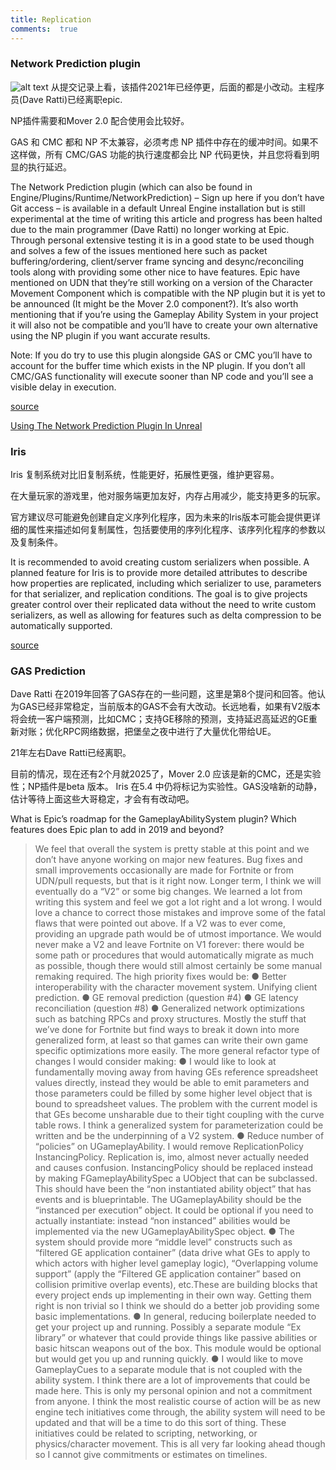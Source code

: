 ```yaml
---
title: Replication
comments:  true
---
```


### Network Prediction plugin
![alt text](../../assets/images/jottings_image.png)
从提交记录上看，该插件2021年已经停更，后面的都是小改动。主程序员(Dave Ratti)已经离职epic.

NP插件需要和Mover 2.0 配合使用会比较好。

GAS  和 CMC 都和 NP 不太兼容，必须考虑 NP 插件中存在的缓冲时间。如果不这样做，所有 CMC/GAS 功能的执行速度都会比 NP 代码更快，并且您将看到明显的执行延迟。



The Network Prediction plugin (which can also be found in Engine/Plugins/Runtime/NetworkPrediction) – Sign up here if you don’t have Git access – is available in a default Unreal Engine installation but is still experimental at the time of writing this article and progress has been halted due to the main programmer (Dave Ratti) no longer working at Epic. Through personal extensive testing it is in a good state to be used though and solves a few of the issues mentioned here such as packet buffering/ordering, client/server frame syncing and desync/reconciling tools along with providing some other nice to have features. Epic have mentioned on UDN that they’re still working on a version of the Character Movement Component which is compatible with the NP plugin but it is yet to be announced (It might be the Mover 2.0 component?). It’s also worth mentioning that if you’re using the Gameplay Ability System in your project it will also not be compatible and you’ll have to create your own alternative using the NP plugin if you want accurate results.

Note: If you do try to use this plugin alongside GAS or CMC you’ll have to account for the buffer time which exists in the NP plugin. If you don’t all CMC/GAS functionality will execute sooner than NP code and you’ll see a visible delay in execution.

[source](https://www.kierannewland.co.uk/the-problems-with-unreal-engines-default-networking/)


[Using The Network Prediction Plugin In Unreal
](https://www.kierannewland.co.uk/using-the-network-prediction-plugin/)

### Iris

Iris 复制系统对比旧复制系统，性能更好，拓展性更强，维护更容易。

在大量玩家的游戏里，他对服务端更加友好，内存占用减少，能支持更多的玩家。

官方建议尽可能避免创建自定义序列化程序，因为未来的Iris版本可能会提供更详细的属性来描述如何复制属性，包括要使用的序列化程序、该序列化程序的参数以及复制条件。


It is recommended to avoid creating custom serializers when possible. A planned feature for Iris is to provide more detailed attributes to describe how properties are replicated, including which serializer to use, parameters for that serializer, and replication conditions. The goal is to give projects greater control over their replicated data without the need to write custom serializers, as well as allowing for features such as delta compression to be automatically supported.

[source](https://dev.epicgames.com/community/learning/tutorials/z08b/unreal-engine-iris-faq)


### GAS Prediction

Dave Ratti 在2019年回答了GAS存在的一些问题，这里是第8个提问和回答。他认为GAS已经非常稳定，当前版本的GAS不会有大改动。长远地看，如果有V2版本将会统一客户端预测，比如CMC；支持GE移除的预测，支持延迟高延迟的GE重新对账；优化RPC网络数据，把堡垒之夜中进行了大量优化带给UE。

21年左右Dave Ratti已经离职。

目前的情况，现在还有2个月就2025了，Mover 2.0 应该是新的CMC，还是实验性；NP插件是beta 版本。
Iris 在5.4 中仍将标记为实验性。GAS没啥新的动静，估计等待上面这些大哥稳定，才会有有改动吧。

What is Epic’s roadmap for the GameplayAbilitySystem plugin? Which features does
Epic plan to add in 2019 and beyond?

>We feel that overall the system is pretty stable at this point and we don’t have anyone working
on major new features. Bug fixes and small improvements occasionally are made for Fortnite or
from UDN/pull requests, but that is it right now.
Longer term, I think we will eventually do a “V2” or some big changes. We learned a lot from
writing this system and feel we got a lot right and a lot wrong. I would love a chance to correct
those mistakes and improve some of the fatal flaws that were pointed out above.
If a V2 was to ever come, providing an upgrade path would be of utmost importance. We would
never make a V2 and leave Fortnite on V1 forever: there would be some path or procedures
that would automatically migrate as much as possible, though there would still almost certainly
be some manual remaking required.
The high priority fixes would be:
● Better interoperability with the character movement system. Unifying client prediction.
● GE removal prediction (question #4)
● GE latency reconciliation (question #8)
● Generalized network optimizations such as batching RPCs and proxy structures. Mostly
the stuff that we’ve done for Fortnite but find ways to break it down into more
generalized form, at least so that games can write their own game specific optimizations
more easily.
The more general refactor type of changes I would consider making:
● I would like to look at fundamentally moving away from having GEs reference
spreadsheet values directly, instead they would be able to emit parameters and those
parameters could be filled by some higher level object that is bound to spreadsheet
values. The problem with the current model is that GEs become unsharable due to their
tight coupling with the curve table rows. I think a generalized system for
parameterization could be written and be the underpinning of a V2 system.
● Reduce number of “policies” on UGameplayAbility. I would remove ReplicationPolicy
InstancingPolicy. Replication is, imo, almost never actually needed and causes
confusion. InstancingPolicy should be replaced instead by making
FGameplayAbilitySpec a UObject that can be subclassed. This should have been the
“non instantiated ability object” that has events and is blueprintable. The
UGameplayAbility should be the “instanced per execution” object. It could be optional if
you need to actually instantiate: instead “non instanced” abilities would be implemented
via the new UGameplayAbilitySpec object.
● The system should provide more “middle level” constructs such as “filtered GE
application container” (data drive what GEs to apply to which actors with higher level
gameplay logic), “Overlapping volume support” (apply the “Filtered GE application
container” based on collision primitive overlap events), etc.These are building blocks that
every project ends up implementing in their own way. Getting them right is non trivial so I
think we should do a better job providing some basic implementations.
● In general, reducing boilerplate needed to get your project up and running. Possibly a
separate module “Ex library” or whatever that could provide things like passive abilities
or basic hitscan weapons out of the box. This module would be optional but would get
you up and running quickly.
● I would like to move GameplayCues to a separate module that is not coupled with the
ability system. I think there are a lot of improvements that could be made here.
This is only my personal opinion and not a commitment from anyone. I think the most realistic
course of action will be as new engine tech initiatives come through, the ability system will need
to be updated and that will be a time to do this sort of thing. These initiatives could be related to
scripting, networking, or physics/character movement. This is all very far looking ahead though
so I cannot give commitments or estimates on timelines.